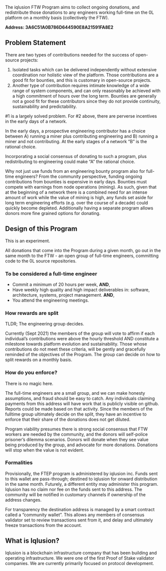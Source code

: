 
The iqlusion FTW Program aims to collect ongoing donations, and redistribute those donations to any engineers working full\-time on the 0L platform on a monthly basis (collectively the FTW).




**Address: 3A6C51A0B786D644590E8A21591FA8E2**




## Problem Statement




There are two types of contributions needed for the success of open\-source projects:




1. Isolated tasks which can be delivered independently without extensive coordination nor holistic view of the platform. Those contributions are a good fit for bounties, and this is customary in open\-source projects.
2. Another type of contribution requires intimate knowledge of a wide range of system components, and can only reasonably be achieved with a high commitment of hours over the long term. Bounties are generally not a good fit for these contributors since they do not provide continuity, sustainability and predictability.




\#1 is a largely solved problem. For \#2 above, there are perverse incentives in the early days of a network.




In the early days, a prospective engineering contributor has a choice between A) running a miner plus contributing engineering and B) running a miner and not contributing. At the early stages of a network “B” is the rational choice.




Incorporating a social consensus of donating to such a program, plus redistributing to engineering could make “A” the rational choice.




Why not just use funds from an engineering bounty program also for full\-time engineers? From the community perspective, funding ongoing contributions from bounties is expensive in early days. Bounties must compete with earnings from node operations (mining). As such, given that at the beginning of a network there is a combined need for an intense amount of work while the value of mining is high, any funds set aside for long term engineering efforts (e.g. over the course of a decade) could quickly become depleted. Additionally having a separate program allows donors more fine grained options for donating.




## Design of this Program




This is an experiment.




All donations that come into the Program during a given month, go out in the same month to the FTW \- an open group of full\-time engineers, committing code to the 0L source repositories.




### To be considered a full\-time engineer




* Commit a minimum of 20 hours per week, **AND**,
* Have weekly high quality and high impact deliverables in: software, architecture, systems, project management. **AND**,
* You attend the engineering meetings.




### How rewards are split




TLDR; The engineering group decides.




Currently (Sept 2021\) the members of the group will vote to affirm if each individual’s contributions were above the hourly threshold AND constitute a milestone towards platform evolution and sustainability. Those whose contributions do not meet these criteria, will be gently and gracefully reminded of the objectives of the Program. The group can decide on how to split rewards on a monthly basis.




### How do you enforce?




There is no magic here.




The full\-time engineers are a small group, and we can make honesty assumptions, and fraud should be easy to catch. Any individuals claiming payments from this address will have work that is publicly visible on github. Reports could be made based on that activity. Since the members of the fulltime group ultimately decide on the split, they have an incentive to enforce that their share of the donations does not get diluted.




Program viability presumes there is strong social consensus that FTW workers are needed by the community, and the donors will self\-police prisoner’s dilemma scenarios. Donors will donate when they see value being produced by the group, and advocate for more donations. Donations will stop when the value is not evident.




### Formalities




Provisionally, the FTEP program is administered by iqlusion inc. Funds sent to this wallet are pass\-through; destined to iqlusion for onward distribution in the same month. Futurely, a different entity may administer this program. Iqlusion has no claim nor fee on the funds sent to this address. The community will be notified in customary channels if ownership of the address changes.




For transparency the destination address is managed by a smart contract called a “community wallet”. This allows any members of consensus validator set to review transactions sent from it, and delay and ultimately freeze transactions from the account.




## What is Iqlusion?




Iqlusion is a blockchain infrastructure company that has been building and operating infrastructure. We were one of the first Proof of Stake validator companies. We are currently primarily focused on protocol development.


